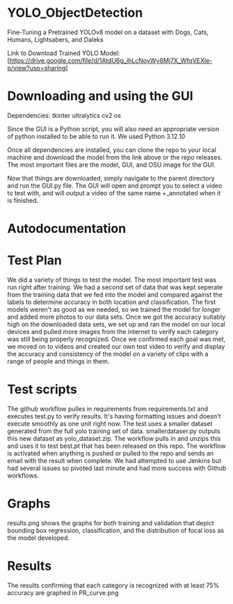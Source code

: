 # YOLO_ObjectDetection
Fine-Tuning a Pretrained YOLOv8 model on a dataset with Dogs, Cats, Humans, Lightsabers, and Daleks

Link to Download Trained YOLO Model: [https://drive.google.com/file/d/1AtdU6g_ihLcNoyWy8Mj7X_WfqVEXle-p/view?usp=sharing]


# Downloading and using the GUI
Dependencies:
tkinter
ultralytics
cv2
os

Since the GUI is a Python script, you will also need an appropriate version of python installed to be able to run it. We used Python 3.12.10

Once all dependencies are installed, you can clone the repo to your local machine and download the model from the link above or the repo releases. The most important files are the model, GUI, and OSU image for the GUI.

Now that things are downloaded, simply navigate to the parent directory and run the GUI.py file. The GUI will open and prompt you to select a video to test with, and will output a video of the same name +_annotated when it is finished. 

# Autodocumentation

# Test Plan
We did a variety of things to test the model. The most important test was run right after training. We had a second set of data that was kept seperate from the training data that we fed into the model and compared against the labels to determine accuracy in both location and classification. The first models weren't as good as we needed, so we trained the model for longer and added more photos to our data sets. Once we got the accuracy suitably high on the downloaded data sets, we set up and ran the model on our local devices and pulled more images from the internet to verify each category was still being properly recognized. Once we confirmed each goal was met, we moved on to videos and created our own test video to verify and display the accuracy and consistency of the model on a variety of clips with a range of people and things in them. 

# Test scripts
The github workflow pulles in requirements from requirements.txt and executes test.py to verify results. It's having formatting issues and doesn't execute smoothly as one unit right now. The test uses a smaller dataset generated from the full yolo training set of data. smallerdataser.py outputs this new dataset as yolo_dataset.zip. The workflow pulls in and unzips this and uses it to test best.pt that has been released on this repo. The workflow is activated when anything is pushed or pulled to the repo and sends an email with the result when complete. 
We had attempted to use Jenkins but had several issues so pivoted last minute and had more success with Github workflows.

# Graphs
results.png shows the graphs for both training and validation that depict bounding box regression, classification, and the distribution of focal loss as the model developed. 

# Results
The results confirming that each category is recognized with at least 75% accuracy are graphed in PR_curve.png 
